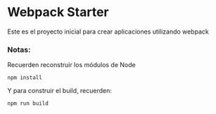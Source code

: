 # Webpack Starter

Este es el proyecto inicial para crear aplicaciones utilizando webpack

### Notas:
Recuerden reconstruir los módulos de Node
```
npm install
```
Y para construir el build, recuerden:
```
npm run build
```